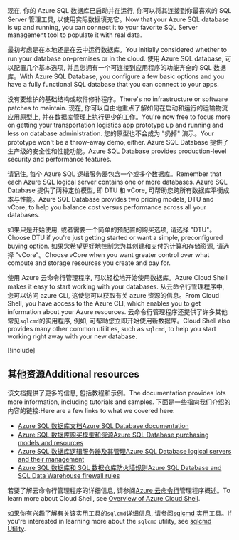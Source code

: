 <span data-ttu-id="94cb2-101">现在, 你的 Azure SQL 数据库已启动并在运行, 你可以将其连接到你最喜欢的 SQL Server 管理工具, 以使用实际数据填充它。</span><span class="sxs-lookup"><span data-stu-id="94cb2-101">Now that your Azure SQL database is up and running, you can connect it to your favorite SQL Server management tool to populate it with real data.</span></span>

<span data-ttu-id="94cb2-102">最初考虑是在本地还是在云中运行数据库。</span><span class="sxs-lookup"><span data-stu-id="94cb2-102">You initially considered whether to run your database on-premises or in the cloud.</span></span> <span data-ttu-id="94cb2-103">使用 Azure SQL database, 可以配置几个基本选项, 并且您拥有一个可连接到应用程序的功能齐全的 SQL 数据库。</span><span class="sxs-lookup"><span data-stu-id="94cb2-103">With Azure SQL Database, you configure a few basic options and you have a fully functional SQL database that you can connect to your apps.</span></span>

<span data-ttu-id="94cb2-104">没有要维护的基础结构或软件修补程序。</span><span class="sxs-lookup"><span data-stu-id="94cb2-104">There's no infrastructure or software patches to maintain.</span></span> <span data-ttu-id="94cb2-105">现在, 你可以自由地重点了解如何在启动和运行的运输物流应用原型上, 并在数据库管理上执行更少的工作。</span><span class="sxs-lookup"><span data-stu-id="94cb2-105">You're now free to focus more on getting your transportation logistics app prototype up and running and less on database administration.</span></span> <span data-ttu-id="94cb2-106">您的原型也不会成为 "扔掉" 演示。</span><span class="sxs-lookup"><span data-stu-id="94cb2-106">Your prototype won't be a throw-away demo, either.</span></span> <span data-ttu-id="94cb2-107">Azure SQL Database 提供了生产级的安全性和性能功能。</span><span class="sxs-lookup"><span data-stu-id="94cb2-107">Azure SQL Database provides production-level security and performance features.</span></span>

<span data-ttu-id="94cb2-108">请记住, 每个 Azure SQL 逻辑服务器包含一个或多个数据库。</span><span class="sxs-lookup"><span data-stu-id="94cb2-108">Remember that each Azure SQL logical server contains one or more databases.</span></span> <span data-ttu-id="94cb2-109">Azure SQL Database 提供了两种定价模型, 即 DTU 和 vCore, 可帮助您跨所有数据库平衡成本与性能。</span><span class="sxs-lookup"><span data-stu-id="94cb2-109">Azure SQL Database provides two pricing models, DTU and vCore, to help you balance cost versus performance across all your databases.</span></span>

<span data-ttu-id="94cb2-110">如果只是开始使用, 或者需要一个简单的预配置的购买选项, 请选择 "DTU"。</span><span class="sxs-lookup"><span data-stu-id="94cb2-110">Choose DTU if you're just getting started or want a simple, preconfigured buying option.</span></span> <span data-ttu-id="94cb2-111">如果您希望更好地控制您为其创建和支付的计算和存储资源, 请选择 "vCore"。</span><span class="sxs-lookup"><span data-stu-id="94cb2-111">Choose vCore when you want greater control over what compute and storage resources you create and pay for.</span></span>

<span data-ttu-id="94cb2-112">使用 Azure 云命令行管理程序, 可以轻松地开始使用数据库。</span><span class="sxs-lookup"><span data-stu-id="94cb2-112">Azure Cloud Shell makes it easy to start working with your databases.</span></span> <span data-ttu-id="94cb2-113">从云命令行管理程序中, 您可以访问 azure CLI, 这使您可以获取有关 azure 资源的信息。</span><span class="sxs-lookup"><span data-stu-id="94cb2-113">From Cloud Shell, you have access to the Azure CLI, which enables you to get information about your Azure resources.</span></span> <span data-ttu-id="94cb2-114">云命令行管理程序还提供了许多其他常见`sqlcmd`的实用程序, 例如, 可帮助您立即开始使用新数据库。</span><span class="sxs-lookup"><span data-stu-id="94cb2-114">Cloud Shell also provides many other common utilities, such as `sqlcmd`, to help you start working right away with your new database.</span></span>

[!include[](../../../includes/azure-sandbox-cleanup.md)]

## <a name="additional-resources"></a><span data-ttu-id="94cb2-115">其他资源</span><span class="sxs-lookup"><span data-stu-id="94cb2-115">Additional resources</span></span>

<span data-ttu-id="94cb2-116">该文档提供了更多的信息, 包括教程和示例。</span><span class="sxs-lookup"><span data-stu-id="94cb2-116">The documentation provides lots more information, including tutorials and samples.</span></span> <span data-ttu-id="94cb2-117">下面是一些指向我们介绍的内容的链接:</span><span class="sxs-lookup"><span data-stu-id="94cb2-117">Here are a few links to what we covered here:</span></span>

- [<span data-ttu-id="94cb2-118">Azure SQL 数据库文档</span><span class="sxs-lookup"><span data-stu-id="94cb2-118">Azure SQL Database documentation</span></span>](https://docs.microsoft.com/azure/sql-database/)
- [<span data-ttu-id="94cb2-119">Azure SQL 数据库购买模型和资源</span><span class="sxs-lookup"><span data-stu-id="94cb2-119">Azure SQL Database purchasing models and resources</span></span>](https://docs.microsoft.com/azure/sql-database/sql-database-service-tiers)
- [<span data-ttu-id="94cb2-120">Azure SQL 数据库逻辑服务器及其管理</span><span class="sxs-lookup"><span data-stu-id="94cb2-120">Azure SQL Database logical servers and their management</span></span>](https://docs.microsoft.com/azure/sql-database/sql-database-logical-servers)
- [<span data-ttu-id="94cb2-121">Azure SQL 数据库和 SQL 数据仓库防火墙规则</span><span class="sxs-lookup"><span data-stu-id="94cb2-121">Azure SQL Database and SQL Data Warehouse firewall rules</span></span>](https://docs.microsoft.com/azure/sql-database/sql-database-firewall-configure)

<span data-ttu-id="94cb2-122">若要了解云命令行管理程序的详细信息, 请参阅[Azure 云命令行](https://docs.microsoft.com/azure/cloud-shell/overview)管理程序概述。</span><span class="sxs-lookup"><span data-stu-id="94cb2-122">To learn more about Cloud Shell, see [Overview of Azure Cloud Shell](https://docs.microsoft.com/azure/cloud-shell/overview).</span></span>

<span data-ttu-id="94cb2-123">如果你有兴趣了解有关该实用工具的`sqlcmd`详细信息, 请参阅[sqlcmd 实用工具](https://docs.microsoft.com/sql/tools/sqlcmd-utility?view=sql-server-2017)。</span><span class="sxs-lookup"><span data-stu-id="94cb2-123">If you're interested in learning more about the `sqlcmd` utility, see [sqlcmd Utility](https://docs.microsoft.com/sql/tools/sqlcmd-utility?view=sql-server-2017).</span></span>
